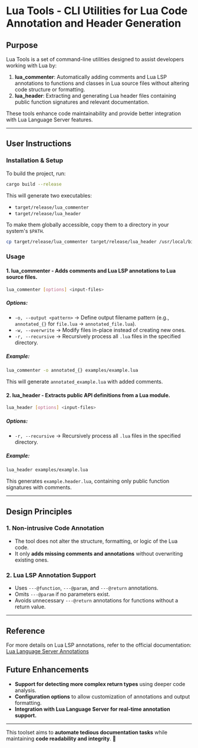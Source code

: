 # Lua Tools - CLI Utilities for Lua Code Annotation and Header Generation

## Purpose

Lua Tools is a set of command-line utilities designed to assist developers working with Lua by:

1. **lua_commenter**: Automatically adding comments and Lua LSP annotations to functions and classes in Lua source files without altering code structure or formatting.
2. **lua_header**: Extracting and generating Lua header files containing public function signatures and relevant documentation.

These tools enhance code maintainability and provide better integration with Lua Language Server features.

---

## User Instructions

### **Installation & Setup**

To build the project, run:

```sh
cargo build --release
```

This will generate two executables:

- `target/release/lua_commenter`
- `target/release/lua_header`

To make them globally accessible, copy them to a directory in your system's `$PATH`.

```sh
cp target/release/lua_commenter target/release/lua_header /usr/local/bin/
```

### **Usage**

#### **1. lua_commenter** - Adds comments and Lua LSP annotations to Lua source files.

```sh
lua_commenter [options] <input-files>
```

##### **Options:**

- `-o, --output <pattern>` → Define output filename pattern (e.g., `annotated_{}` for `file.lua` → `annotated_file.lua`).
- `-w, --overwrite` → Modify files in-place instead of creating new ones.
- `-r, --recursive` → Recursively process all `.lua` files in the specified directory.

##### **Example:**

```sh
lua_commenter -o annotated_{} examples/example.lua
```

This will generate `annotated_example.lua` with added comments.

#### **2. lua_header** - Extracts public API definitions from a Lua module.

```sh
lua_header [options] <input-files>
```

##### **Options:**

- `-r, --recursive` → Recursively process all `.lua` files in the specified directory.

##### **Example:**

```sh
lua_header examples/example.lua
```

This generates `example.header.lua`, containing only public function signatures with comments.

---

## Design Principles

### **1. Non-intrusive Code Annotation**

- The tool does not alter the structure, formatting, or logic of the Lua code.
- It only **adds missing comments and annotations** without overwriting existing ones.

### **2. Lua LSP Annotation Support**

- Uses `---@function`, `---@param`, and `---@return` annotations.
- Omits `---@param` if no parameters exist.
- Avoids unnecessary `---@return` annotations for functions without a return value.

---

## Reference

For more details on Lua LSP annotations, refer to the official documentation:
[Lua Language Server Annotations](https://luals.github.io/wiki/annotations/)

## Future Enhancements

- **Support for detecting more complex return types** using deeper code analysis.
- **Configuration options** to allow customization of annotations and output formatting.
- **Integration with Lua Language Server for real-time annotation support.**

---

This toolset aims to **automate tedious documentation tasks** while maintaining **code readability and integrity**. 🚀

